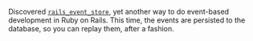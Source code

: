 Discovered [`rails_event_store`](https://railseventstore.org/), yet another way
to do event-based development in Ruby on Rails.  This time, the events are
persisted to the database, so you can replay them, after a fashion.
